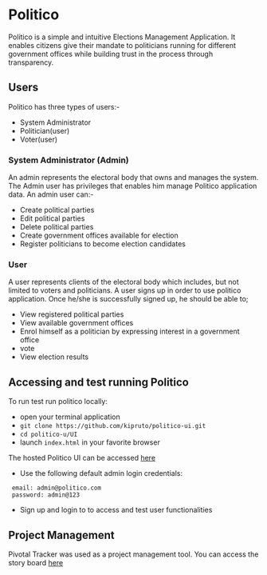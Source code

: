 # Politico 
Politico is a simple and intuitive Elections Management Application.
It enables citizens give their mandate to politicians running for different government offices
while building trust in the process through transparency.

## Users

Politico has three types of users:-
- System Administrator
- Politician(user)
- Voter(user)

### System Administrator (Admin)
An admin represents the electoral body that owns and manages the system.
The Admin user has privileges that enables him manage Politico application data. An admin user can:-
 - Create political parties
 - Edit political parties 
 - Delete political parties
 - Create government offices available for election
 - Register politicians to become election candidates

 ### User
 A user represents clients of the electoral body which includes, but not limited to voters and politicians.
 A user signs up in order to use politico application. Once he/she is successfully signed up, he should be able to;
 - View registered political parties
 - View available government offices
 - Enrol himself as a politician by expressing interest in a government office
 - vote
 - View election results


## Accessing and test running Politico
To run test run politico locally:
- open your terminal application
- `git clone https://github.com/kipruto/politico-ui.git`
- `cd politico-u/UI`
- launch `index.html` in your favorite browser

The hosted Politico UI can be accessed [here](https://kipruto.github.io/politico-ui/UI/)

* Use the following default admin login credentials:
```
 email: admin@politico.com
 password: admin@123
```

* Sign up and login to to access and test user functionalities

## Project Management
Pivotal Tracker was used as a project management tool. You can access the story board [here](https://www.pivotaltracker.com/n/projects/2241895)

